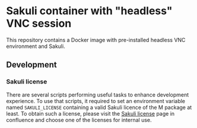 # Sakuli container with "headless" VNC session

This repository contains a Docker image with pre-installed headless VNC environment and Sakuli.


## Development

### Sakuli license
There are several scripts performing useful tasks to enhance development experience. To use that scripts, it required
to set an environment variable named `SAKULI_LICENSE` containing a valid Sakuli licence of the M package at least.
To obtain such a license, please visit the [Sakuli license](https://confluence.consol.de/x/zwBoBw) page in confluence 
and choose one of the licenses for internal use.

